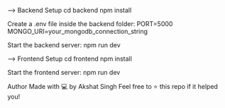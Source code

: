 --> Backend Setup
cd backend
npm install

Create a .env file inside the backend folder:
PORT=5000
MONGO_URI=your_mongodb_connection_string

Start the backend server:
npm run dev

--> Frontend Setup
cd frontend
npm install

Start the frontend server:
npm run dev

Author
Made with 💻 by Akshat Singh
Feel free to ⭐ this repo if it helped you!
